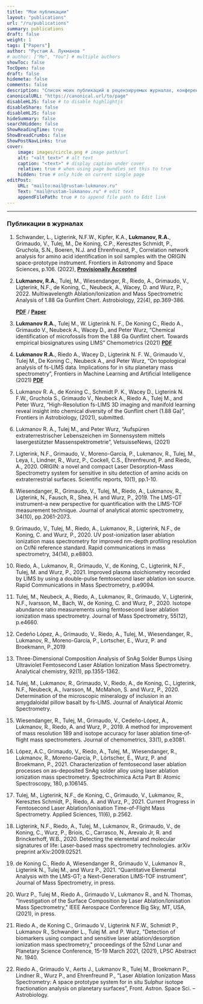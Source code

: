 ```yaml
---
title: "Мои публикации"
layout: "publications"
url: "/ru/publications"
summary: publications
draft: false
weight: 1
tags: ["Papers"]
author: "Рустам А. Лукманов "
# author: ["Me", "You"] # multiple authors
showToc: false
TocOpen: false
draft: false
hidemeta: false
comments: false
description: "Список моих публикаций в рецензируемых журналах, конференции и приглашенных докладов"
canonicalURL: "https://canonical.url/to/page"
disableHLJS: false # to disable highlightjs
disableShare: false
disableHLJS: false
hideSummary: false
searchHidden: false
ShowReadingTime: true
ShowBreadCrumbs: false
ShowPostNavLinks: true
cover:
    image: images/circle.png # image path/url
    alt: "<alt text>" # alt text
    caption: "<text>" # display caption under cover
    relative: true # when using page bundles set this to true
    hidden: true # only hide on current single page
editPost:
    URL: "mailto:mail@rustam-lukmanov.ru"
    Text: "mail@rustam-lukmanov.ru" # edit text
    appendFilePath: true # to append file path to Edit link
---
```


---

<link
    rel="stylesheet"
    href="https://cdnjs.cloudflare.com/ajax/libs/animate.css/4.1.1/animate.min.css"
  />
<article class="animate__animated animate__fadeIn animate__slow	2s">

<h3> Публикации в журналах</h3>

1.  Schwander, L., Ligterink, N.F.W., Kipfer, K.A., **Lukmanov, R.A.**, Grimaudo, V., Tulej, M., De Koning, C.P., Keresztes Schmidt, P., Gruchola, S.N., Boeren, N.J. and Ehrenfreund, P., Correlation network analysis for amino acid identification in soil samples with the ORIGIN space-prototype instrument. Frontiers in Astronomy and Space Sciences, p.106. (2022), <a href="https://www.frontiersin.org/articles/10.3389/fspas.2022.909193/full" target="_blank">**Provisionally Accepted**</a>

2.  **Lukmanov, R.A.**, Tulej, M., Wiesendanger, R., Riedo, A., Grimaudo, V., Ligterink, N.F., de Koning, C., Neubeck, A., Wacey, D. and Wurz, P., 2022. Multiwavelength Ablation/Ionization and Mass Spectrometric Analysis of 1.88 Ga Gunflint Chert. Astrobiology, 22(4), pp.369-386.

    <a href="/PDF/ast.2019.2201.pdf" target="_blank">**PDF**</a> / <a href="/PDF/ast.2019.2201.pdf" target="_blank">**Paper**</a>

3.  **Lukmanov R.A.**, Tulej M., W. Ligterink N. F., De Koning C., Riedo A., Grimaudo
    V., Neubeck A., Wacey D., and Peter Wurz, “Chemical identification of
    microfossils from the 1.88 Ga Gunflint chert. Towards empirical
    biosignatures using LIMS” Chemometrics (2021) <a href="/PDF/Journal of Chemometrics - 2021 - Lukmanov - Chemical identification of microfossils from the 1 88‐Ga Gunflint chert.pdf" target="\_blank">**PDF**</a>
4.  **Lukmanov R.A.**, Riedo A., Wacey D., Ligterink N. F. W., Grimaudo V., Tulej M.,
    De Koning C., Neubeck A., and Peter Wurz, “On topological analysis of fs-LIMS
    data. Implications for in situ planetary mass spectrometry”, Frontiers in
    Machine Learning and Artificial Intelligence (2021)
    <a href="/PDF/frai-04-668163.pdf" target="_blank">**PDF**</a>
5.  Lukmanov R. A., de Koning C., Schmidt P. K., Wacey D., Ligterink N. F.W.,
    Gruchola S., Grimaudo V., Neubeck A., Riedo A., Tulej M., and Peter Wurz,
    “High-Resolution fs-LIMS 3D imaging and manifold learning reveal insight
    into chemical diversity of the Gunflint chert (1.88 Ga)”, Frontiers in
    Astrobiology, (2021), submitted.
6.  Lukmanov R. A., Tulej M., and Peter Wurz, “Aufspüren extraterrestrischer
    Lebenszeichen im Sonnensystem mittels lasergestützter
    Massenspektrometrie”, VetsuisseNews, (2021)

7.  Ligterink, N.F., Grimaudo, V., Moreno-García, P., Lukmanov, R., Tulej, M., Leya,
    I., Lindner, R., Wurz, P., Cockell, C.S., Ehrenfreund, P. and Riedo, A., 2020.
    ORIGIN: a novel and compact Laser Desorption–Mass Spectrometry system
    for sensitive in situ detection of amino acids on extraterrestrial surfaces.
    Scientific reports, 10(1), pp.1-10.

8.  Wiesendanger, R., Grimaudo, V., Tulej, M., Riedo, A., Lukmanov, R., Ligterink,
    N., Fausch, R., Shea, H. and Wurz, P., 2019. The LMS-GT instrument–a new
    perspective for quantification with the LIMS-TOF measurement technique.
    Journal of analytical atomic spectrometry, 34(10), pp.2061-2073.
9.  Grimaudo, V., Tulej, M., Riedo, A., Lukmanov, R., Ligterink, N.F., de Koning, C.
    and Wurz, P., 2020. UV post-ionization laser ablation ionization mass
    spectrometry for improved nm-depth profiling resolution on Cr/Ni reference
    standard. Rapid communications in mass spectrometry, 34(14), p.e8803.
10. Riedo, A., Lukmanov, R., Grimaudo, V., de Koning, C., Ligterink, N.F., Tulej, M.
    and Wurz, P., 2021. Improved plasma stoichiometry recorded by LIMS by
    using a double-pulse femtosecond laser ablation ion source. Rapid
    Communications in Mass Spectrometry, p.e9094.
11. Tulej, M., Neubeck, A., Riedo, A., Lukmanov, R., Grimaudo, V., Ligterink, N.F., Ivarsson, M., Bach, W., de Koning, C. and Wurz, P., 2020. Isotope abundance ratio measurements using femtosecond laser ablation ionization mass spectrometry. Journal of Mass Spectrometry, 55(12), p.e4660.

12. Cedeño López, A., Grimaudo, V., Riedo, A., Tulej, M., Wiesendanger, R.,
    Lukmanov, R., Moreno-Garcia, P., Lortscher, E., Wurz, P. and Broekmann, P.,2019
13. Three-Dimensional Composition Analysis of SnAg Solder Bumps Using
    Ultraviolet Femtosecond Laser Ablation Ionization Mass Spectrometry.
    Analytical chemistry, 92(1), pp.1355-1362.
14. Tulej, M., Lukmanov, R., Grimaudo, V., Riedo, A., de Koning, C., Ligterink, N.F.,
    Neubeck, A., Ivarsson, M., McMahon, S. and Wurz, P., 2020. Determination of
    the microscopic mineralogy of inclusion in an amygdaloidal pillow basalt by
    fs-LIMS. Journal of Analytical Atomic Spectrometry.
15. Wiesendanger, R., Tulej, M., Grimaudo, V., Cedeño-López, A., Lukmanov, R.,
    Riedo, A. and Wurz, P., 2019. A method for improvement of mass resolution
    189
    and isotope accuracy for laser ablation time‐of‐flight mass spectrometers.
    Journal of chemometrics, 33(1), p.e3081.
16. López, A.C., Grimaudo, V., Riedo, A., Tulej, M., Wiesendanger, R., Lukmanov,
    R., Moreno-García, P., Lörtscher, E., Wurz, P. and Broekmann, P., 2021.
    Characterization of femtosecond laser ablation processes on as-deposited
    SnAg solder alloy using laser ablation ionization mass spectrometry.
    Spectrochimica Acta Part B: Atomic Spectroscopy, 180, p.106145.
17. Tulej, M., Ligterink, N.F., de Koning, C., Grimaudo, V., Lukmanov, R., Keresztes
    Schmidt, P., Riedo, A. and Wurz, P., 2021. Current Progress in Femtosecond
    Laser Ablation/Ionisation Time-of-Flight Mass Spectrometry. Applied
    Sciences, 11(6), p.2562.
18. Ligterink, N.F., Riedo, A., Tulej, M., Lukmanov, R., Grimaudo, V., de Koning, C.,
    Wurz, P., Briois, C., Carrasco, N., Arevalo Jr, R. and Brinckerhoff, W.B., 2020.
    Detecting the elemental and molecular signatures of life: Laser-based mass
    spectrometry technologies. arXiv preprint arXiv:2009.02521.
19. de Koning C., Riedo A, Wiesendanger R., Grimaudo V., Lukmanov R., Ligterink
    N., Tulej M., and Wurz P., 2021. “Quantitative Elemental Analysis with the
    LMS-GT; a Next-Generation LIMS-TOF instrument”, Journal of Mass
    Spectrometry, in press.
20. Wurz P., Tulej M., Riedo A., Grimaudo V., Lukmanov R., and N. Thomas,
    "Investigation of the Surface Composition by Laser Ablation/Ionisation Mass
    Spectrometry," IEEE Aerospace Conference Big Sky, MT, USA, (2021), in
    press.
21. Riedo A., de Koning C., Grimaudo V., Ligterink N.F.W., Schmidt P., Lukmanov
    R., Schwander L., Tulej M. and P. Wurz, "Detection of biomarkers using
    compact and sensitive laser ablation/desorption ionization mass
    spectrometry," proceedings of the 52nd Lunar and Planetary Science
    Conference, 15-19 March 2021, (2021), LPSC Abstract Nr. 1940.
22. Riedo A., Grimaudo V., Aerts J., Lukmanov R., Tulej M., Broekmann P., Lindner
    R., Wurz P., and Ehrenfreund P., “Laser Ablation Ionization Mass
    Spectrometry: A space prototype system for in situ Sulphur isotope
    fractionation analysis on planetary surfaces”, Front. Astron. Space Sci. –
    Astrobiology.

    </article>

```

```

